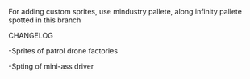 
For adding custom sprites, use mindustry pallete, along infinity pallete spotted in this branch

CHANGELOG

-Sprites of patrol drone factories

-Spting of mini-ass driver
